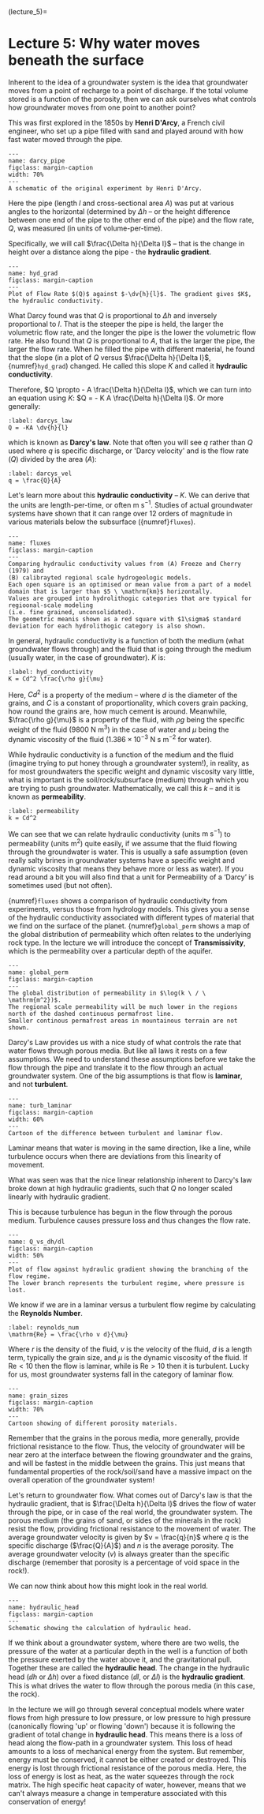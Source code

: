 <br><div style="page-break-before:always;"></div>

(lecture_5)=
# Lecture 5: Why water moves beneath the surface

Inherent to the idea of a groundwater system is the idea that groundwater moves from a point of recharge to a point of discharge.
If the total volume stored is a function of the porosity, then we can ask ourselves what controls how groundwater moves from one point to another point?

This was first explored in the 1850s by **Henri D'Arcy**, a French civil engineer, who set up a pipe filled with sand and played around with how fast water moved through the pipe.

```{figure} ./figures/figure5.1.png
---
name: darcy_pipe
figclass: margin-caption
width: 70%
---
A schematic of the original experiment by Henri D'Arcy.
```

Here the pipe (length $l$ and cross-sectional area $A$) was put at various angles to the horizontal
(determined by $\Delta h$ – or the height difference between one end of the pipe to the other end of the pipe)
and the flow rate, $Q$, was measured (in units of volume-per-time).

Specifically, we will call $\frac{\Delta h}{\Delta l}$ – that is the change in height over a distance along the pipe - the **hydraulic gradient**.

```{figure} ./figures/figure5.2.jpeg
---
name: hyd_grad
figclass: margin-caption
---
Plot of Flow Rate $(Q)$ against $-\dv{h}{l}$. The gradient gives $K$, the hydraulic conductivity.
```

What Darcy found was that $Q$ is proportional to $\Delta h$ and inversely proportional to $l$.
That is the steeper the pipe is held, the larger the volumetric flow rate, and the longer the pipe is the lower the volumetric flow rate.
He also found that $Q$ is proportional to $A$, that is the larger the pipe, the larger the flow rate.
When he filled the pipe with different material, he found that the slope (in a plot of $Q$ versus $\frac{\Delta h}{\Delta l}$, {numref}`hyd_grad`) changed.
He called this slope $K$ and called it **hydraulic conductivity**.

Therefore, $Q \propto - A \frac{\Delta h}{\Delta l}$, which we can turn into an equation using $K$:  $Q = - K A \frac{\Delta h}{\Delta l}$.
Or more generally:

```{math}
:label: darcys_law
Q = -KA \dv{h}{l}
```

which is known as **Darcy's law**.
Note that often you will see $q$ rather than $Q$ used where $q$ is specific discharge, or 'Darcy velocity' and is the flow rate ($Q$) divided by the area ($A$):

```{math}
:label: darcys_vel
q = \frac{Q}{A}
```

Let's learn more about this **hydraulic conductivity** – $K$.
We can derive that the units are length-per-time, or often $\mathrm{m \ s^{-1}}$.
Studies of actual groundwater systems have shown that it can range over 12 orders of magnitude in various materials below the subsurface ({numref}`fluxes`).

```{figure} ./figures/figure5.3.jpg
---
name: fluxes
figclass: margin-caption
---
Comparing hydraulic conductivity values from (A) Freeze and Cherry (1979) and
(B) calibrayted regional scale hydrogeologic models.
Each open square is an optimised or mean value from a part of a model domain that is larger than $5 \ \mathrm{km}$ horizontally.
Values are grouped into hydrolithogic categories that are typical for regioonal-scale modeling
(i.e. fine grained, unconsolidated).
The geometric meanis shown as a red square with $1\sigma$ standard deviation for each hydrolithogic category is also shown.
```

In general, hydraulic conductivity is a function of both the medium (what groundwater flows through)
and the fluid that is going through the medium (usually water, in the case of groundwater).
$K$ is:

```{math}
:label: hyd_conductivity
K = Cd^2 \frac{\rho g}{\mu}
```

Here, $Cd^2$ is a property of the medium – where $d$ is the diameter of the grains, and $C$ is a constant of proportionality,
which covers grain packing, how round the grains are, how much cement is around.
Meanwhile, $\frac{\rho g}{\mu}$ is a property of the fluid,
with $\rho g$ being the specific weight of the fluid ($9800 \ \mathrm{N \ m^3}$) in the case of water
and $\mu$ being the dynamic viscosity of the fluid ($1.386 \times 10^{-3} \ \mathrm{N \ s \ m^{-2}}$ for water).

While hydraulic conductivity is a function of the medium and the fluid (imagine trying to put honey through a groundwater system!), 
in reality, as for most groundwaters the specific weight and dynamic viscosity vary little,
what is important is the soil/rock/subsurface (medium) through which you are trying to push groundwater.
Mathematically, we call this $k$ – and it is known as **permeability**.

```{math}
:label: permeability
k = Cd^2
```

We can see that we can relate hydraulic conductivity (units $\mathrm{m \ s^{-1}}$) to permeability (units $\mathrm{m^2}$) quite easily, if we assume that the fluid flowing through the groundwater is water.
This is usually a safe assumption (even really salty brines in groundwater systems have a specific weight and dynamic viscosity that means they behave more or less as water).
If you read around a bit you will also find that a unit for Permeability of a ‘Darcy’ is sometimes used (but not often).

{numref}`fluxes` shows a comparison of hydraulic conductivity from experiments, versus those from hydrology models.
This gives you a sense of the hydraulic conductivity associated with different types of material that we find on the surface of the planet.
{numref}`global_perm` shows a map of the global distribution of permeability which often relates to the underlying rock type.
In the lecture we will introduce the concept of **Transmissivity**, which is the permeability over a particular depth of the aquifer.

```{figure} ./figures/figure5.4.png
---
name: global_perm
figclass: margin-caption
---
The global distribution of permeability in $\log(k \ / \ \mathrm{m^2})$.
The regional scale permeability will be much lower in the regions north of the dashed continuous permafrost line.
Smaller continous permafrost areas in mountainous terrain are not shown.
```

Darcy's Law provides us with a nice study of what controls the rate that water flows through porous media.
But like all laws it rests on a few assumptions.
We need to understand these assumptions before we take the flow through the pipe and translate it to the flow through an actual groundwater system.
One of the big assumptions is that flow is **laminar**, and not **turbulent**.

```{figure} ./figures/figure5.5.png
---
name: turb_laminar
figclass: margin-caption
width: 60%
---
Cartoon of the difference between turbulent and laminar flow.
```

Laminar means that water is moving in the same direction, like a line, while turbulence occurs when there are deviations from this linearity of movement.

What was seen was that the nice linear relationship inherent to Darcy's law broke down at high hydraulic gradients, such that $Q$ no longer scaled linearly with hydraulic gradient.

This is because turbulence has begun in the flow through the porous medium.
Turbulence causes pressure loss and thus changes the flow rate.

```{figure} ./figures/figure5.6.png
---
name: Q_vs_dh/dl
figclass: margin-caption
width: 50%
---
Plot of flow against hydraulic gradient showing the branching of the flow regime.
The lower branch represents the turbulent regime, where pressure is lost.
```

We know if we are in a laminar versus a turbulent flow regime by calculating the **Reynolds Number**.

```{math}
:label: reynolds_num
\mathrm{Re} = \frac{\rho v d}{\mu}
```

Where $r$ is the density of the fluid, $v$ is the velocity of the fluid, $d$ is a length term, typically the grain size, and $\mu$ is the dynamic viscosity of the fluid.
If $\mathrm{Re} < 10$ then the flow is laminar, while is $\mathrm{Re} > 10$ then it is turbulent.
Lucky for us, most groundwater systems fall in the category of laminar flow.

```{figure} ./figures/figure5.7.png
---
name: grain_sizes
figclass: margin-caption
width: 70%
---
Cartoon showing of different porosity materials.
```

Remember that the grains in the porous media, more generally, provide frictional resistance to the flow.
Thus, the velocity of groundwater will be near zero at the interface between the flowing groundwater and the grains, and will be fastest in the middle between the grains.
This just means that fundamental properties of the rock/soil/sand have a massive impact on the overall operation of the groundwater system!

Let's return to groundwater flow.
What comes out of Darcy's law is that the hydraulic gradient, that is $\frac{\Delta h}{\Delta l}$ drives the flow of water through the pipe, or in case of the real world, the groundwater system.
The porous medium (the grains of sand, or sides of the minerals in the rock) resist the flow, providing frictional resistance to the movement of water.
The average groundwater velocity is given by $v = \frac{q}{n}$ where $q$ is the specific discharge ($\frac{Q}{A}$) and $n$ is the average porosity.
The average groundwater velocity $(v)$ is always greater than the specific discharge (remember that porosity is a percentage of void space in the rock!).

We can now think about how this might look in the real world.

```{figure} ./figures/figure5.8.png
---
name: hydraulic_head
figclass: margin-caption
---
Schematic showing the calculation of hydraulic head.
```

If we think about a groundwater system, where there are two wells, the pressure of the water at a particular depth in the well is a function of both the pressure exerted by the water above it, and the gravitational pull.
Together these are called the **hydraulic head**.
The change in the hydraulic head ($\dd{h}$ or $\Delta h$) over a fixed distance ($\dd{l}$, or $\Delta{l}$) is the **hydraulic gradient**.
This is what drives the water to flow through the porous media (in this case, the rock).

In the lecture we will go through several conceptual models where water flows from high pressure to low pressure, or low pressure to high pressure (canonically flowing 'up' or flowing 'down') because it is following the gradient of total change in **hydraulic head**.
This means there is a loss of head along the flow-path in a groundwater system.
This loss of head amounts to a loss of mechanical energy from the system.
But remember, energy must be conserved, it cannot be either created or destroyed.
This energy is lost through frictional resistance of the porous media.
Here, the loss of energy is lost as heat, as the water squeezes through the rock matrix.
The high specific heat capacity of water, however, means that we can't always measure a change in temperature associated with this conservation of energy!